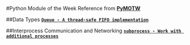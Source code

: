 #Python Module of the Week
Reference from [**PyMOTW**](http://pymotw.com)

##Data Types
[**`Queue - A thread-safe FIFO implementation`**](./Queue/queue-tutorial.ipynb)

##Interprocess Communication and Networking
[**`subprocess - Work with additional processes`**](./subprocess/subprocess-tutorial.ipynb)